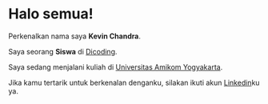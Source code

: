 # Halo semua! 

Perkenalkan nama saya **Kevin Chandra**.

Saya seorang **Siswa** di [Dicoding](https://www.dicoding.com/).

Saya sedang menjalani kuliah di [Universitas Amikom Yogyakarta](https://amikom.ac.id).

Jika kamu tertarik untuk berkenalan denganku, silakan ikuti akun [Linkedin](https://www.linkedin.com/in/kevinchandra11/)ku ya.

